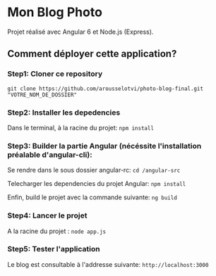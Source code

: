 # Mon Blog Photo

Projet réalisé avec Angular 6 et Node.js (Express).


## Comment déployer cette application?

### Step1: Cloner ce repository

`git clone https://github.com/arousselotvi/photo-blog-final.git "VOTRE_NOM_DE_DOSSIER"`

### Step2: Installer les depedencies

Dans le terminal, à la racine du projet: `npm install`

### Step3: Builder la partie Angular (nécéssite l'installation préalable d'angular-cli):

Se rendre dans le sous dossier angular-rc: `cd /angular-src`

Telecharger les dependencies du projet Angular: `npm install`

Enfin, build le projet avec la commande suivante: `ng build`

### Step4: Lancer le projet

A la racine du projet : `node app.js`

### Step5: Tester l'application

Le blog est consultable à l'addresse suivante: `http://localhost:3000`

